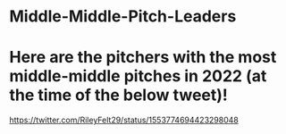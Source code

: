 # Middle-Middle-Pitch-Leaders
# Here are the pitchers with the most middle-middle pitches in 2022 (at the time of the below tweet)!
https://twitter.com/RileyFelt29/status/1553774694423298048
